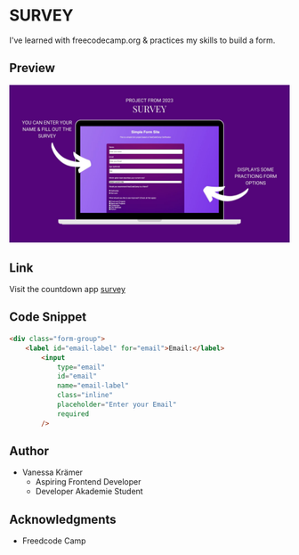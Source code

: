 # SURVEY

I've learned with freecodecamp.org & practices my skills to build a form.

## Preview

![preview-img-project](./img/preview-survey.jpg)

## Link

Visit the countdown app
[survey](https://cheery-kleicha-6e5951.netlify.app/)

## Code Snippet

```HTML
<div class="form-group">
    <label id="email-label" for="email">Email:</label>
        <input
            type="email"
            id="email"
            name="email-label"
            class="inline"
            placeholder="Enter your Email"
            required
        />
```

## Author

- Vanessa Krämer
  - Aspiring Frontend Developer
  - Developer Akademie Student

## Acknowledgments

- Freedcode Camp
